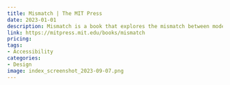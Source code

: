 ```yaml
---
title: Mismatch | The MIT Press
date: 2023-01-01
description: Mismatch is a book that explores the mismatch between modern design and the needs of users with disabilities, and offers solutions for designing more accessible products.
link: https://mitpress.mit.edu/books/mismatch
pricing: 
tags: 
- Accessibility
categories: 
- Design 
image: index_screenshot_2023-09-07.png
---
```

